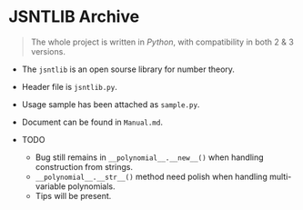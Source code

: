 # JSNTLIB Archive



> The whole project is written in *Python*, with compatibility in both 2 & 3 versions.



* The `jsntlib` is an open sourse library for number theory.
* Header file is `jsntlib.py`.
* Usage sample has been attached as `sample.py`.
* Document can be found in `Manual.md`.
* TODO

  * Bug still remains in `__polynomial__.__new__()` when handling construction from strings.
  * `__polynomial__.__str__()` method need polish when handling multi-variable polynomials.
  * Tips will be present.